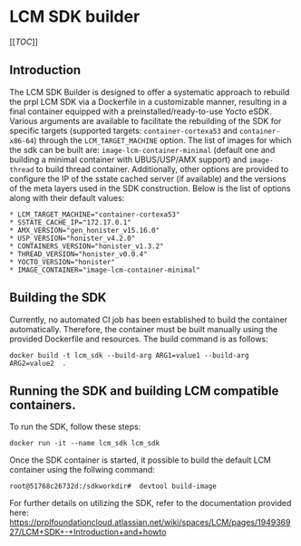 # LCM SDK builder

[[_TOC_]]

## Introduction

The LCM SDK Builder is designed to offer a systematic approach to rebuild the prpl LCM SDK via a Dockerfile in a customizable manner, resulting in a final container equipped with a preinstalled/ready-to-use Yocto eSDK. Various arguments are available to facilitate the rebuilding of the SDK for specific targets (supported targets: `container-cortexa53` and `container-x86-64`) through the `LCM_TARGET_MACHINE` option.  The list of images for which the sdk can be built are: `image-lcm-container-minimal` (default one and building a minimal container with UBUS/USP/AMX support) and `image-thread` to build thread container.
Additionally, other options are provided to configure the IP of the sstate cached server (if available) and the versions of the meta layers used in the SDK construction. Below is the list of options along with their default values:

    * LCM_TARGET_MACHINE="container-cortexa53"
    * SSTATE_CACHE_IP="172.17.0.1"
    * AMX_VERSION="gen_honister_v15.16.0"
    * USP_VERSION="honister_v4.2.0"
    * CONTAINERS_VERSION="honister_v1.3.2"
    * THREAD_VERSION="honister_v0.0.4"
    * YOCTO_VERSION="honister"
    * IMAGE_CONTAINER="image-lcm-container-minimal"

## Building the SDK

Currently, no automated CI job has been established to build the container automatically. Therefore, the container must be built manually using the provided Dockerfile and resources. The build command is as follows:

```
docker build -t lcm_sdk --build-arg ARG1=value1 --build-arg ARG2=value2  .
```

## Running the SDK and building LCM compatible containers. 

To run the SDK, follow these steps:

```
docker run -it --name lcm_sdk lcm_sdk
```

Once the SDK container is started, it possible to build the default LCM container using the follwing command:

```
root@51768c26732d:/sdkworkdir#  devtool build-image
```

For further details on utilizing the SDK, refer to the documentation provided here: https://prplfoundationcloud.atlassian.net/wiki/spaces/LCM/pages/194936927/LCM+SDK+-+Introduction+and+howto
